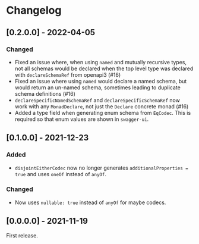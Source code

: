 # Changelog

## [0.2.0.0] - 2022-04-05

### Changed
* Fixed an issue where, when using `named` and mutually recursive types, not all schemas would be declared when the top level type was declared with `declareSchemaRef` from openapi3 (#16)
* Fixed an issue where using `named` would declare a named schema, but would return an un-named schema, sometimes leading to duplicate schema definitions (#16)
* `declareSpecificNamedSchemaRef` and `declareSpecificSchemaRef` now work with any `MonadDeclare`, not just the `Declare` concrete monad (#16)
* Added a type field when generating enum schema from `EqCodec`. This is required so that enum values are shown in `swagger-ui`.

## [0.1.0.0] - 2021-12-23

### Added

* `disjointEitherCodec` now no longer generates `additionalProperties = true` and uses `oneOf` instead of `anyOf`.

### Changed

* Now uses `nullable: true` instead of `anyOf` for maybe codecs.

## [0.0.0.0] - 2021-11-19

First release.
